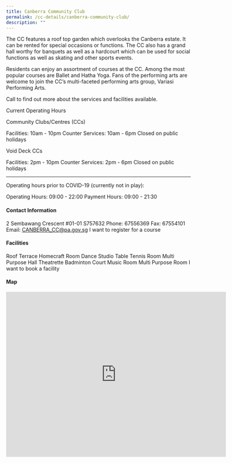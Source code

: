 ```yaml
---
title: Canberra Community Club
permalink: /cc-details/canberra-community-club/
description: ""
---
```

The CC features a roof top garden which overlooks the Canberra estate. It can be rented for special occasions or functions. The CC also has a grand hall worthy for banquets as well as a hardcourt which can be used for social functions as well as skating and other sports events.

Residents can enjoy an assortment of courses at the CC. Among the most popular courses are Ballet and Hatha Yoga. Fans of the performing arts are welcome to join the CC’s multi-faceted performing arts group, Variasi Performing Arts.

Call to find out more about the services and facilities available.

Current Operating Hours

Community Clubs/Centres (CCs)

Facilities: 10am - 10pm
Counter Services: 10am - 6pm
Closed on public holidays

Void Deck CCs

Facilities: 2pm - 10pm
Counter Services: 2pm - 6pm
Closed on public holidays

-------

Operating hours prior to COVID-19 (currently not in play):

Operating Hours: 09:00 - 22:00
Payment Hours: 09:00 - 21:30

#### Contact Information
 2 Sembawang Crescent #01-01 S757632
Phone: 67556369
Fax: 67554101
Email: CANBERRA_CC@pa.gov.sg
I want to register for a course

#### Facilities
Roof Terrace
Homecraft Room
Dance Studio
Table Tennis Room
Multi Purpose Hall
Theatrette
Badminton Court
Music Room
Multi Purpose Room
I want to book a facility

#### Map
<iframe src="https://www.google.com/maps/embed?pb=!1m18!1m12!1m3!1d3988.549839609322!2d103.81761891399746!3d1.4448225616672634!2m3!1f0!2f0!3f0!3m2!1i1024!2i768!4f13.1!3m3!1m2!1s0x31da137dc3f934e5%3A0xd79d755e8b6ef32f!2s2%20Sembawang%20Cres%2C%20%2301%2001%20Sembawang%20Jaluntung%20CC%2C%20Singapore%20757632!5e0!3m2!1sen!2ssg!4v1662009452407!5m2!1sen!2ssg" width="600" height="450" style="border:0;" allowfullscreen="" loading="lazy" ></iframe>